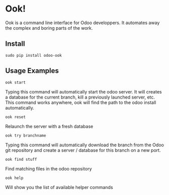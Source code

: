 # Ook!

Ook is a command line interface for Odoo developpers.
It automates away the complex and boring parts of the
work.

## Install

    sudo pip install odoo-ook

## Usage Examples
    
    ook start

Typing this command will automatically start the odoo server. 
It will creates a database for the current branch, kill
a previously launched server, etc. This command works anywhere, ook will
find the path to the odoo install automatically. 

    ook reset

Relaunch the server with a fresh database

    ook try branchname

Typing this command will automatically download the branch from
the Odoo git repository and create a server / database for 
this branch on a new port. 

    ook find stuff

Find matching files in the odoo repository

    ook help

Will show you the list of available helper commands

    
